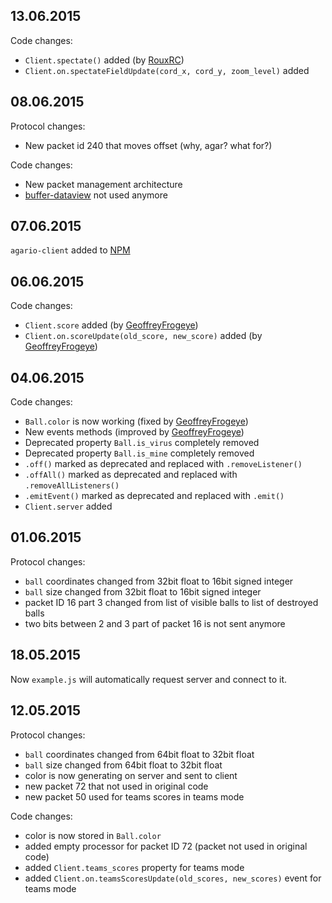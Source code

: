 ## 13.06.2015 ##
Code changes:

- `Client.spectate()` added (by [RouxRC](https://github.com/RouxRC))
- `Client.on.spectateFieldUpdate(cord_x, cord_y, zoom_level)` added

## 08.06.2015 ##
Protocol changes:

- New packet id 240 that moves offset (why, agar? what for?)

Code changes:

- New packet management architecture
- [buffer-dataview](https://github.com/TooTallNate/node-buffer-dataview) not used anymore

## 07.06.2015 ##
`agario-client` added to [NPM](https://www.npmjs.com/package/agario-client)

## 06.06.2015 ##
Code changes:

- `Client.score` added (by [GeoffreyFrogeye](https://github.com/GeoffreyFrogeye))
- `Client.on.scoreUpdate(old_score, new_score)` added (by [GeoffreyFrogeye](https://github.com/GeoffreyFrogeye))

## 04.06.2015 ##
Code changes:

- `Ball.color` is now working (fixed by [GeoffreyFrogeye](https://github.com/GeoffreyFrogeye))
- New events methods (improved by [GeoffreyFrogeye](https://github.com/GeoffreyFrogeye))
- Deprecated property `Ball.is_virus` completely removed
- Deprecated property `Ball.is_mine` completely removed
- `.off()` marked as deprecated and replaced with `.removeListener()`
- `.offAll()` marked as deprecated and replaced with `.removeAllListeners()`
- `.emitEvent()` marked as deprecated and replaced with `.emit()`
- `Client.server` added

## 01.06.2015 ##
Protocol changes:

- `ball` coordinates changed from 32bit float to 16bit signed integer
- `ball` size changed from 32bit float to 16bit signed integer
- packet ID 16 part 3 changed from list of visible balls to list of destroyed balls
- two bits between 2 and 3 part of packet 16 is not sent anymore

## 18.05.2015 ##
Now `example.js` will automatically request server and connect to it.

## 12.05.2015 ##
Protocol changes:

- `ball` coordinates changed from 64bit float to 32bit float
- `ball` size changed from 64bit float to 32bit float
- color is now generating on server and sent to client
- new packet 72 that not used in original code
- new packet 50 used for teams scores in teams mode

Code changes:

- color is now stored in `Ball.color`
- added empty processor for packet ID 72 (packet not used in original code)
- added `Client.teams_scores` property for teams mode
- added `Client.on.teamsScoresUpdate(old_scores, new_scores)` event for teams mode
